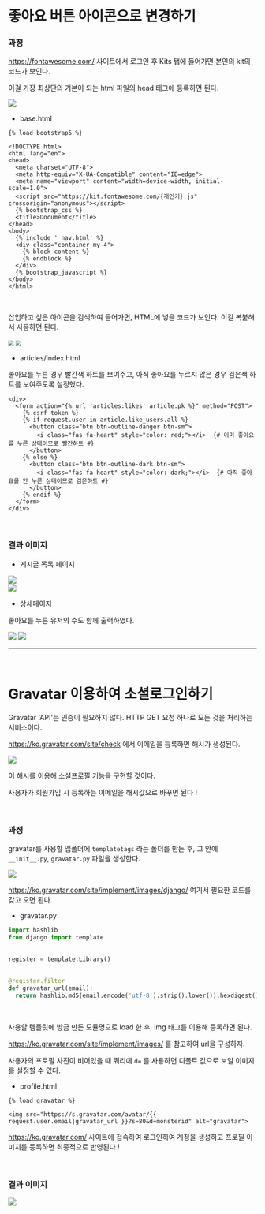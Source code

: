 # 좋아요 버튼 아이콘으로 변경하기 

### 과정

https://fontawesome.com/ 사이트에서 로그인 후 Kits 탭에 들어가면 본인의 kit의 코드가 보인다.

이걸 가장 최상단의 기본이 되는 html 파일의 head 태그에 등록하면 된다.

<img src="fontawesome아이콘 삽입 & gravatar.assets/image-20210402224034532.png"  />

- base.html

```django
{% load bootstrap5 %}

<!DOCTYPE html>
<html lang="en">
<head>
  <meta charset="UTF-8">
  <meta http-equiv="X-UA-Compatible" content="IE=edge">
  <meta name="viewport" content="width=device-width, initial-scale=1.0">
  <script src="https://kit.fontawesome.com/{개인키}.js" crossorigin="anonymous"></script>
  {% bootstrap_css %}
  <title>Document</title>
</head>
<body>
  {% include '_nav.html' %}
  <div class="container my-4">
    {% block content %}
    {% endblock %}
  </div>
  {% bootstrap_javascript %}
</body>
</html>
```

<br>

삽입하고 싶은 아이콘을 검색하여 들어가면, HTML에 넣을 코드가 보인다. 이걸 복붙해서 사용하면 된다.

<img src="fontawesome아이콘 삽입 & gravatar.assets/image-20210402231850245.png" style="zoom:67%;" />

<img src="fontawesome아이콘 삽입 & gravatar.assets/image-20210402232028969.png" style="zoom:63%;" />

<br>

- articles/index.html

좋아요를 누른 경우 빨간색 하트를 보여주고, 아직 좋아요를 누르지 않은 경우 검은색 하트를 보여주도록 설정했다.

```django
<div>
  <form action="{% url 'articles:likes' article.pk %}" method="POST">
    {% csrf_token %}
    {% if request.user in article.like_users.all %}
      <button class="btn btn-outline-danger btn-sm">
        <i class="fas fa-heart" style="color: red;"></i>  {# 이미 좋아요를 누른 상태이므로 빨간하트 #}
      </button>
    {% else %}
      <button class="btn btn-outline-dark btn-sm">
        <i class="fas fa-heart" style="color: dark;"></i>  {# 아직 좋아요를 안 누른 상태이므로 검은하트 #}
      </button>
    {% endif %}
  </form>
</div>
```

<br>

### 결과 이미지

- 게시글 목록 페이지

<img src="fontawesome아이콘 삽입 & gravatar.assets/image-20210402232543323.png"  />

<br>

<img src="fontawesome아이콘 삽입 & gravatar.assets/0401giff.gif"  />

<br>

- 상세페이지

좋아요를 누른 유저의 수도 함께 출력하였다.

<img src="fontawesome아이콘 삽입 & gravatar.assets/image-20210402234022214.png"  />

<img src="fontawesome아이콘 삽입 & gravatar.assets/image-20210402234736556.png"  />



<br>

---

<br>

# Gravatar 이용하여 소셜로그인하기

Gravatar 'API'는 인증이 필요하지 않다. HTTP GET 요청 하나로 모든 것을 처리하는 서비스이다.

https://ko.gravatar.com/site/check 에서 이메일을 등록하면 해시가 생성된다. 

<img src="fontawesome아이콘 삽입 & gravatar.assets/image-20210402223416699.png"  />

이 해시를 이용해 소셜프로필 기능을 구현할 것이다. 

사용자가 회원가입 시 등록하는 이메일을 해시값으로 바꾸면 된다 !

<br>

### 과정

gravatar를 사용할 앱폴더에 `templatetags` 라는 폴더를 만든 후, 그 안에 `__init__.py`, `gravatar.py` 파일을 생성한다. 

<img src="fontawesome아이콘 삽입 & gravatar.assets/image-20210402230313758.png"  />

https://ko.gravatar.com/site/implement/images/django/ 여기서 필요한 코드를 갖고 오면 된다.

- gravatar.py

```python
import hashlib
from django import template

 
register = template.Library()
 
 
@register.filter
def gravatar_url(email):
  return hashlib.md5(email.encode('utf-8').strip().lower()).hexdigest()
```

<br>

사용할 템플릿에 방금 만든 모듈명으로 load 한 후, img 태그를 이용해 등록하면 된다. 

https://ko.gravatar.com/site/implement/images/ 를 참고하여 url을 구성하자.

사용자의 프로필 사진이 비어있을 때 쿼리에 `d=` 를 사용하면 디폴트 값으로 보일 이미지를 설정할 수 있다.

- profile.html

```django
{% load gravatar %}

<img src="https://s.gravatar.com/avatar/{{ request.user.email|gravatar_url }}?s=80&d=monsterid" alt="gravatar">
```

https://ko.gravatar.com/ 사이트에 접속하여 로그인하여 계정을 생성하고 프로필 이미지를 등록하면 최종적으로 반영된다 !

<br>

### 결과 이미지

<img src="fontawesome아이콘 삽입 & gravatar.assets/image-20210402231037782.png"  />



